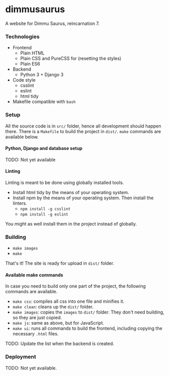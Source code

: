 # dimmusaurus
A website for Dimmu Saurus, reincarnation 7.

### Technologies
* Frontend
  * Plain HTML
  * Plain CSS and PureCSS for (resetting the styles)
  * Plain ES6
* Backend
  * Python 3 + Django 3
* Code style
  * csslint
  * eslint
  * html tidy
* Makefile compatible with `bash`

### Setup
All the source code is in `src/` folder, hence all development should happen there. There is a `Makefile` to build the project in `dist/`. `make` commands are available below.

#### Python, Django and database setup
TODO: Not yet available

#### Linting
Linting is meant to be done using globally installed tools.

* Install html tidy by the means of your operating system.
* Install npm by the means of your operating system. Then install the linters.
  * `npm install -g csslint`
  * `npm install -g eslint`

 You might as well install them in the project instead of globally.

### Building
* `make images`
* `make`

That's it! The site is ready for upload in `dist/` folder.

#### Available make commands
In case you need to build only one part of the project, the following commands are available.

* `make css`: compiles all css into one file and minifies it.
* `make clean`: cleans up the `dist/` folder.
* `make images`: copies the `images` to `dist/` folder. They don't need building, so they are just copied.
* `make js`: same as above, but for JavaScript.
* `make ui`: runs all commands to build the frontend, including copying the necessary `.html` files.

TODO: Update the list when the backend is created.

### Deployment
TODO: Not yet available.
